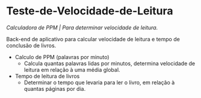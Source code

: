 # Teste-de-Velocidade-de-Leitura

*Calculadora de PPM | Para determinar velocidade de leitura.*


Back-end de aplicativo para calcular velocidade de leitura e tempo de conclusão de livros.

* Calculo de PPM (palavras por minuto)
  * Calcula quantas palavras lidas por minutos, determina velocidade de leitura em relação à uma média global.
* Tempo de leitura de livros
  * Determinar o tempo que levaria para ler o livro, em relação à quantas páginas por dia.
